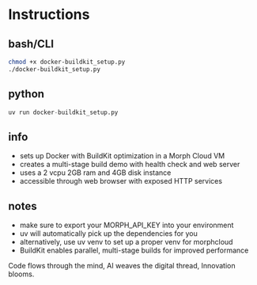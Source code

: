 # Instructions

## bash/CLI
```bash
chmod +x docker-buildkit_setup.py
./docker-buildkit_setup.py
```

## python
```python
uv run docker-buildkit_setup.py
```

## info
- sets up Docker with BuildKit optimization in a Morph Cloud VM
- creates a multi-stage build demo with health check and web server
- uses a 2 vcpu 2GB ram and 4GB disk instance
- accessible through web browser with exposed HTTP services

## notes
- make sure to export your MORPH_API_KEY into your environment
- uv will automatically pick up the dependencies for you
- alternatively, use uv venv to set up a proper venv for morphcloud
- BuildKit enables parallel, multi-stage builds for improved performance


Code flows through the mind,
AI weaves the digital thread,
Innovation blooms.